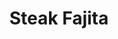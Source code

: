 ---
title: "Steak Fajita"
type: "recipe"
tags: 
  - beef
  - steak
  - mexican
  - serious eats
source: "https://www.seriouseats.com/recipes/2013/06/grilled-skirt-steak-fajitas-food-lab-recipe.html"
---